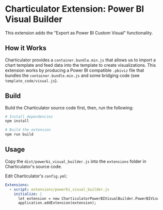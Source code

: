Charticulator Extension: Power BI Visual Builder
====

This extension adds the "Export as Power BI Custom Visual" functionality.

## How it Works

Charticulator provides a `container.bundle.min.js` that allows us to import a chart template and feed data into the template to create visualizations.
This extension works by producing a Power BI compatible `.pbiviz` file that bundles the `container.bundle.min.js` and some bridging code (see `template_code/visual.js`).

## Build


Build the Charticulator source code first, then, run the following:

```bash
# Install dependencies
npm install

# Build the extension
npm run build
```

## Usage

Copy the `dist/powerbi_visual_builder.js` into the `extensions` folder in Charticulator's source code.

Edit Charticulator's `config.yml`:

```yaml
Extensions:
  - script: extensions/powerbi_visual_builder.js
    initialize: |
      let extension = new CharticulatorPowerBIVisualBuilder.PowerBIVisualBuilder();
      application.addExtension(extension);
```
